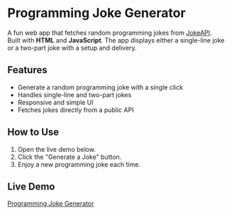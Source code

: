 # Programming Joke Generator

A fun web app that fetches random programming jokes from [JokeAPI](https://v2.jokeapi.dev/).  
Built with **HTML** and **JavaScript**. The app displays either a single-line joke or a two-part joke with a setup and delivery.

## Features
- Generate a random programming joke with a single click
- Handles single-line and two-part jokes
- Responsive and simple UI
- Fetches jokes directly from a public API

## How to Use
1. Open the live demo below.
2. Click the "Generate a Joke" button.
3. Enjoy a new programming joke each time.

## Live Demo
[Programming Joke Generator](https://programing-joke-generator.netlify.app/)


